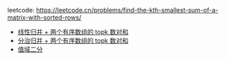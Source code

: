 leetcode: https://leetcode.cn/problems/find-the-kth-smallest-sum-of-a-matrix-with-sorted-rows/

- [线性归并 + 两个有序数组的 topk 数对和](main.cc)
- [分治归并 + 两个有序数组的 topk 数对和](main1.cc)
- [值域二分](main2.cc)
